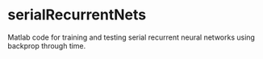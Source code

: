 serialRecurrentNets
===================

Matlab code for training and testing serial recurrent neural networks using backprop through time.
